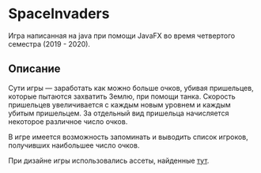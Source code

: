 # SpaceInvaders
Игра написанная на java при помощи JavaFX во время четвертого семестра (2019 - 2020).

## Описание
Сути игры &mdash; заработать как можно больше очков, убивая пришельцев, которые пытаются захватить Землю, при помощи танка. 
Скорость пришельцев увеличивается с каждым новым уровнем и каждым убитым пришельцем.
За отдельный вид пришельца начисляется некоторое различное число очков.

В игре имеется возможность запоминать и выводить список игроков, получивших наибольшее число очков.

При дизайне игры использовались ассеты, найденные [тут](https://www.kenney.nl/assets/ui-pack).
